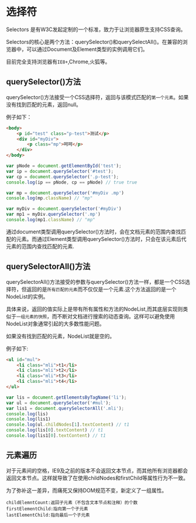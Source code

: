 # 选择符

Selectors 是有W3C发起定制的一个标准，致力于让浏览器原生支持CSS查询。

Selectors的核心是两个方法：querySelector()和querySelectAll()。在兼容的浏览器中，可以通过Document及Element类型的实例调用它们。

目前完全支持浏览器有`IE8+`,Chrome,火狐等。

## querySelector()方法

querySelector()方法接受一个CSS选择符，返回与该模式匹配的`第一个元素`。如果没有找到匹配的元素，返回null。

例子如下：

```html
<body>
    <p id="test" class="p-test">测试</p>
    <div id="myDiv">
        <p class="mp">呵呵</p>
    </div>
</body>
```

```javascript
var pNode = document.getElementById('test');
var ip = document.querySelector('#test');
var cp = document.querySelector('.p-test');
console.log(ip == pNode, cp == pNode) // true true

var mp = document.querySelector('#myDiv .mp')
console.log(mp.className) // "mp"

var myDiv = document.querySelector('#myDiv')
var mp1 = myDiv.querySelector('.mp')
console.log(mp1.className) // "mp"
```

通过document类型调用querySelector()方法时，会在文档元素的范围内查找匹配的元素。而通过Element类型调用querySelector()方法时，只会在该元素后代元素的范围内查找匹配的元素.

## querySelectorAll()方法

querySelectorAll()方法接受的参数与querySelector()方法一样，都是一个CSS选择符，但返回的是`所有匹配的元素`而不仅仅是一个元素.这个方法返回的是一个NodeList的实例。

具体来说，返回的值实际上是带有所有属性和方法的NodeList,而其底层实现则类似于`一组元素的快照`，而不断对文档进行搜索的动态查询。这样可以避免使用NodeList对象通常引起的大多数性能问题。

如果没有找到匹配的元素，NodeList就是空的。

例子如下:

```html
<ul id="mul">
    <li class="mli">t1</li>
    <li class="mli">t2</li>
    <li class="mli">t3</li>
    <li class="mli">t4</li>
</ul>
```

```javascript
var lis = document.getElementsByTagName('li');
var ul = document.querySelector('#mul');
var lis1 = document.querySelectorAll('.mli');
console.log(lis)
console.log(lis1)
console.log(ul.childNodes[1].textContent) // t1
console.log(lis[0].textContent) // t1
console.log(lis1[0].textContent) // t1
```

## 元素遍历

对于元素间的空格，IE9及之前的版本不会返回文本节点，而其他所有浏览器都会返回文本节点。这样就导致了在使用childNodes和firstChild等属性行为不一致。

为了弥补这一差异，而痛死又保持DOM规范不变，新定义了一组属性。

```
childElemntCount:返回子元素（不包含文本节点和注释）的个数
firstElementChild:指向第一个子元素
lastElementChild:指向最后一个子元素
```
